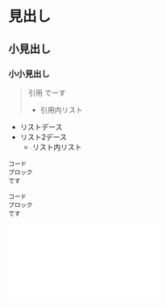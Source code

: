 # 見出し

## 小見出し

### 小小見出し

> 引用
> でーす
>
> * 引用内リスト
>


* リストデース
* リスト2デース
    + リスト内リスト


``` unko
コード
ブロック
です
```

``` ditaa
コード
ブロック
です
```

![alt text](hoge.img "title")

